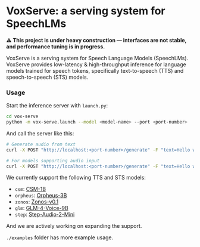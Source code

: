 # VoxServe: a serving system for SpeechLMs

**⚠️ This project is under heavy construction — interfaces are not stable, and performance tuning is in progress.**

VoxServe is a serving system for Speech Language Models (SpeechLMs). VoxServe provides low-latency & high-throughput inference for language models trained for speech tokens, specifically text-to-speech (TTS) and speech-to-speech (STS) models.

### Usage

Start the inference server with `launch.py`:

```bash
cd vox-serve
python -m vox-serve.launch --model <model-name> --port <port-number>
```

And call the server like this:

```bash
# Generate audio from text
curl -X POST "http://localhost:<port-number>/generate" -F "text=Hello world" -F "streaming=true" -o output.wav

# For models supporting audio input
curl -X POST "http://localhost:<port-number>/generate" -F "text=Hello world" -F "@input.wav" -F "streaming=true" -o output.wav
```

We currently support the following TTS and STS models:

- `csm`: [CSM-1B](https://huggingface.co/sesame/csm-1b)
- `orpheus`: [Orpheus-3B](https://huggingface.co/canopylabs/orpheus-3b-0.1-ft)
- `zonos`: [Zonos-v0.1](https://huggingface.co/Zyphra/Zonos-v0.1-transformer)
- `glm`: [GLM-4-Voice-9B](https://huggingface.co/zai-org/glm-4-voice-9b)
- `step`: [Step-Audio-2-Mini](https://huggingface.co/stepfun-ai/Step-Audio-2-mini)

And we are actively working on expanding the support.

`./examples` folder has more example usage.
